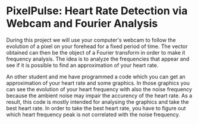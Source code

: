 # PixelPulse: Heart Rate Detection via Webcam and Fourier Analysis
During this project we will use your computer's webcam to follow the evolution of a pixel on your forehead for a fixed period of time. The vector obtained can then be the object of a Fourier transform in order to make it
frequency analysis. The idea is to analyze the frequencies that appear and see if it is possible to find an approximation of your heart rate.

An other student and me have programmed a code which you can get an approximation of your heart rate and some graphics. In those graphics you can see the evolution of your heart frequency with also the noise frequency because the ambient noise may impair the accurency of the heart rate. As a result, this code is mostly intended for analysing the graphics and take the best heart rate. In order to take the best heart rate, you have to figure out which heart frequency peak is not correlated with the noise frequency.  
